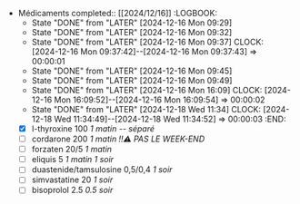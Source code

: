 - Médicaments
  completed:: [[2024/12/16]]
  :LOGBOOK:
  * State "DONE" from "LATER" [2024-12-16 Mon 09:29]
  * State "DONE" from "LATER" [2024-12-16 Mon 09:32]
  * State "DONE" from "LATER" [2024-12-16 Mon 09:37]
  CLOCK: [2024-12-16 Mon 09:37:42]--[2024-12-16 Mon 09:37:43] =>  00:00:01
  * State "DONE" from "LATER" [2024-12-16 Mon 09:45]
  * State "DONE" from "LATER" [2024-12-16 Mon 09:49]
  * State "DONE" from "LATER" [2024-12-16 Mon 16:09]
  CLOCK: [2024-12-16 Mon 16:09:52]--[2024-12-16 Mon 16:09:54] =>  00:00:02
  * State "DONE" from "LATER" [2024-12-18 Wed 11:34]
  CLOCK: [2024-12-18 Wed 11:34:49]--[2024-12-18 Wed 11:34:52] =>  00:00:03
  :END:
  + [x] l-thyroxine 100 _1 matin -- séparé_
  + [ ] cordarone 200 _1 matin_ *!!⚠️ PAS LE WEEK-END*
  + [ ] forzaten 20/5 _1 matin_
  + [ ] eliquis 5 _1 matin 1 soir_
  + [ ] duastenide/tamsulosine 0,5/0,4 _1 soir_
  + [ ] simvastatine 20 _1 soir_
  + [ ] bisoprolol 2.5 _0.5 soir_